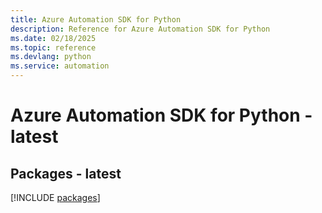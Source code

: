 ```yaml
---
title: Azure Automation SDK for Python
description: Reference for Azure Automation SDK for Python
ms.date: 02/18/2025
ms.topic: reference
ms.devlang: python
ms.service: automation
---
```

# Azure Automation SDK for Python - latest
## Packages - latest
[!INCLUDE [packages](automation-index.md)]